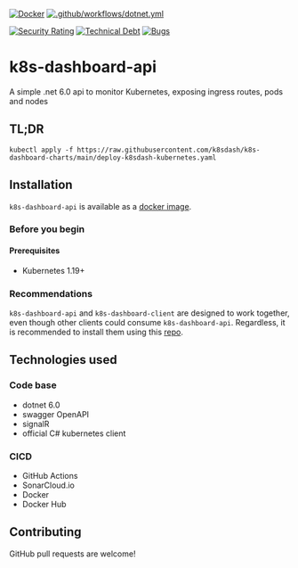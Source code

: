 [![Docker](https://github.com/k8sdash/k8s-dashboard-api/actions/workflows/docker-publish.yml/badge.svg)](https://github.com/k8sdash/k8s-dashboard-api/actions/workflows/docker-publish.yml) [![.github/workflows/dotnet.yml](https://github.com/k8sdash/k8s-dashboard-api/actions/workflows/dotnet.yml/badge.svg)](https://github.com/k8sdash/k8s-dashboard-api/actions/workflows/dotnet.yml) 

[![Security Rating](https://sonarcloud.io/api/project_badges/measure?project=k8sdash_k8s-dashboard-api&metric=security_rating)](https://sonarcloud.io/summary/new_code?id=k8sdash_k8s-dashboard-api) [![Technical Debt](https://sonarcloud.io/api/project_badges/measure?project=k8sdash_k8s-dashboard-api&metric=sqale_index)](https://sonarcloud.io/summary/new_code?id=k8sdash_k8s-dashboard-api) [![Bugs](https://sonarcloud.io/api/project_badges/measure?project=k8sdash_k8s-dashboard-api&metric=bugs)](https://sonarcloud.io/summary/new_code?id=k8sdash_k8s-dashboard-api)

# k8s-dashboard-api
A simple .net 6.0 api to monitor Kubernetes, exposing ingress routes, pods and nodes

## TL;DR
```
kubectl apply -f https://raw.githubusercontent.com/k8sdash/k8s-dashboard-charts/main/deploy-k8sdash-kubernetes.yaml
```

## Installation
`k8s-dashboard-api` is available as a [docker image](https://hub.docker.com/repository/docker/k8sdash/k8s-dashboard-api).

### Before you begin
#### Prerequisites
* Kubernetes 1.19+

### Recommendations
`k8s-dashboard-api` and `k8s-dashboard-client` are designed to work together, even though other clients could consume `k8s-dashboard-api`. Regardless, it is recommended to install them using this [repo](https://github.com/k8sdash/k8s-dashboard-api/). 

## Technologies used
### Code base
* dotnet 6.0
* swagger OpenAPI
* signalR
* official C# kubernetes client

### CICD
* GitHub Actions
* SonarCloud.io
* Docker
* Docker Hub

## Contributing
GitHub pull requests are welcome!

